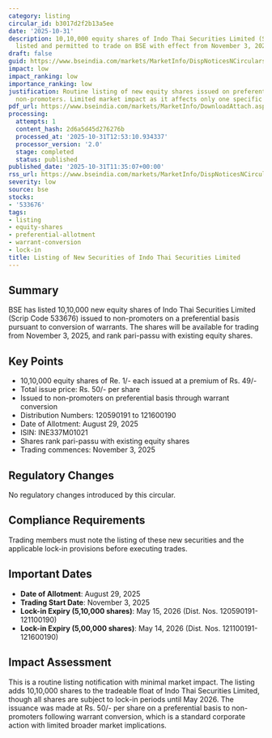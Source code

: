 ```yaml
---
category: listing
circular_id: b3017d2f2b13a5ee
date: '2025-10-31'
description: 10,10,000 equity shares of Indo Thai Securities Limited (Scrip Code 533676)
  listed and permitted to trade on BSE with effect from November 3, 2025.
draft: false
guid: https://www.bseindia.com/markets/MarketInfo/DispNoticesNCirculars.aspx?Noticeid={8850CF4D-BAAC-4575-83D3-1693E93D393D}&noticeno=20251031-24&dt=10/31/2025&icount=24&totcount=40&flag=0
impact: low
impact_ranking: low
importance_ranking: low
justification: Routine listing of new equity shares issued on preferential basis to
  non-promoters. Limited market impact as it affects only one specific company.
pdf_url: https://www.bseindia.com/markets/MarketInfo/DownloadAttach.aspx?id=20251031-24&attachedId=
processing:
  attempts: 1
  content_hash: 2d6a5d45d276276b
  processed_at: '2025-10-31T12:53:10.934337'
  processor_version: '2.0'
  stage: completed
  status: published
published_date: '2025-10-31T11:35:07+00:00'
rss_url: https://www.bseindia.com/markets/MarketInfo/DispNoticesNCirculars.aspx?Noticeid={8850CF4D-BAAC-4575-83D3-1693E93D393D}&noticeno=20251031-24&dt=10/31/2025&icount=24&totcount=40&flag=0
severity: low
source: bse
stocks:
- '533676'
tags:
- listing
- equity-shares
- preferential-allotment
- warrant-conversion
- lock-in
title: Listing of New Securities of Indo Thai Securities Limited
---
```


## Summary

BSE has listed 10,10,000 new equity shares of Indo Thai Securities Limited (Scrip Code 533676) issued to non-promoters on a preferential basis pursuant to conversion of warrants. The shares will be available for trading from November 3, 2025, and rank pari-passu with existing equity shares.

## Key Points

- 10,10,000 equity shares of Re. 1/- each issued at a premium of Rs. 49/-
- Total issue price: Rs. 50/- per share
- Issued to non-promoters on preferential basis through warrant conversion
- Distribution Numbers: 120590191 to 121600190
- Date of Allotment: August 29, 2025
- ISIN: INE337M01021
- Shares rank pari-passu with existing equity shares
- Trading commences: November 3, 2025

## Regulatory Changes

No regulatory changes introduced by this circular.

## Compliance Requirements

Trading members must note the listing of these new securities and the applicable lock-in provisions before executing trades.

## Important Dates

- **Date of Allotment**: August 29, 2025
- **Trading Start Date**: November 3, 2025
- **Lock-in Expiry (5,10,000 shares)**: May 15, 2026 (Dist. Nos. 120590191-121100190)
- **Lock-in Expiry (5,00,000 shares)**: May 14, 2026 (Dist. Nos. 121100191-121600190)

## Impact Assessment

This is a routine listing notification with minimal market impact. The listing adds 10,10,000 shares to the tradeable float of Indo Thai Securities Limited, though all shares are subject to lock-in periods until May 2026. The issuance was made at Rs. 50/- per share on a preferential basis to non-promoters following warrant conversion, which is a standard corporate action with limited broader market implications.